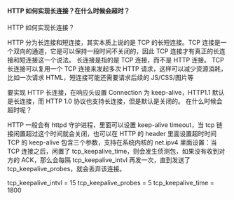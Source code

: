 #### HTTP 如何实现长连接？在什么时候会超时？

HTTP 如何实现长连接？

HTTP 分为长连接和短连接，其实本质上说的是 TCP 的长短连接。TCP 连接是一个双向的通道，它是可以保持一段时间不关闭的，因此 TCP 连接才有真正的长连接和短连接这一个说法。
长连接是指的是 TCP 连接，而不是 HTTP 连接。
TCP 长连接可以复用一个 TCP 连接来发起多次 HTTP 请求，这样可以减少资源消耗，比如一次请求 HTML，短连接可能还需要请求后续的 JS/CSS/图片等

要实现 HTTP 长连接，在响应头设置 Connection 为 keep-alive，HTTP1.1 默认是长连接，而 HTTP 1.0 协议也支持长连接，但是默认是关闭的。
在什么时候会超时呢？

HTTP 一般会有 httpd 守护进程，里面可以设置 keep-alive timeout，当 tcp 链接闲置超过这个时间就会关闭，也可以在 HTTP 的 header 里面设置超时时间
TCP 的 keep-alive 包含三个参数，支持在系统内核的 net.ipv4 里面设置：当 TCP 连接之后，闲置了 tcp_keepalive_time，则会发生侦测包，如果没有收到对方的 ACK，那么会每隔 tcp_keepalive_intvl 再发一次，直到发送了 tcp_keepalive_probes，就会丢弃该连接。

tcp_keepalive_intvl = 15
tcp_keepalive_probes = 5
tcp_keepalive_time = 1800
